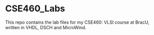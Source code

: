 # CSE460_Labs
This repo contains the lab files for my CSE460: VLSI course at BracU, written in VHDL, DSCH and MicroWind. 
